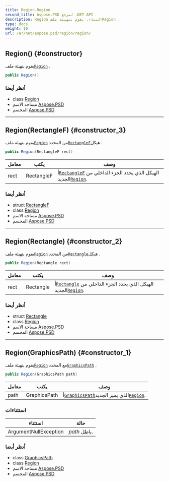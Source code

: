 ```yaml
---
title: Region.Region
second_title: Aspose.PSD لمرجع .NET API
description: Region البناء. يقوم بتهيئة ملفRegion .
type: docs
weight: 10
url: /ar/net/aspose.psd/region/region/
---
```

## Region() {#constructor}

يقوم بتهيئة ملف[`Region`](../) .

```csharp
public Region()
```

### أنظر أيضا

* class [Region](../)
* مساحة الاسم [Aspose.PSD](../../region/)
* المجسم [Aspose.PSD](../../../)

---

## Region(RectangleF) {#constructor_3}

يقوم بتهيئة ملف[`Region`](../) من المحدد[`RectangleF`](../../rectanglef/)هيكل .

```csharp
public Region(RectangleF rect)
```

| معامل | يكتب | وصف |
| --- | --- | --- |
| rect | RectangleF | أ[`RectangleF`](../../rectanglef/) الهيكل الذي يحدد الجزء الداخلي من الجديد[`Region`](../). |

### أنظر أيضا

* struct [RectangleF](../../rectanglef/)
* class [Region](../)
* مساحة الاسم [Aspose.PSD](../../region/)
* المجسم [Aspose.PSD](../../../)

---

## Region(Rectangle) {#constructor_2}

يقوم بتهيئة ملف[`Region`](../) من المحدد[`Rectangle`](../../rectangle/)هيكل .

```csharp
public Region(Rectangle rect)
```

| معامل | يكتب | وصف |
| --- | --- | --- |
| rect | Rectangle | أ[`Rectangle`](../../rectangle/) الهيكل الذي يحدد الجزء الداخلي من الجديد[`Region`](../). |

### أنظر أيضا

* struct [Rectangle](../../rectangle/)
* class [Region](../)
* مساحة الاسم [Aspose.PSD](../../region/)
* المجسم [Aspose.PSD](../../../)

---

## Region(GraphicsPath) {#constructor_1}

يقوم بتهيئة ملف[`Region`](../) مع المحدد[`GraphicsPath`](../../graphicspath/) .

```csharp
public Region(GraphicsPath path)
```

| معامل | يكتب | وصف |
| --- | --- | --- |
| path | GraphicsPath | أ[`GraphicsPath`](../../graphicspath/)الذي يميز الجديد[`Region`](../). |

### استثناءات

| استثناء | حالة |
| --- | --- |
| ArgumentNullException | *path* باطل. |

### أنظر أيضا

* class [GraphicsPath](../../graphicspath/)
* class [Region](../)
* مساحة الاسم [Aspose.PSD](../../region/)
* المجسم [Aspose.PSD](../../../)


